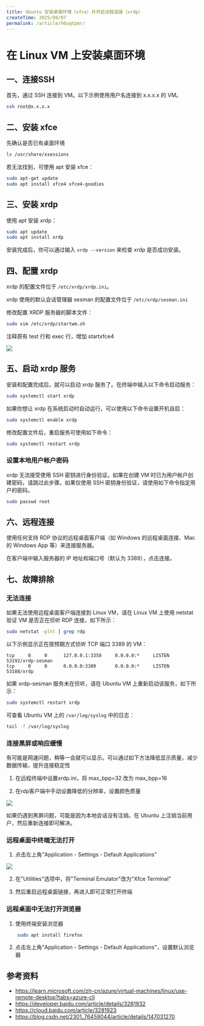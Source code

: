```yaml
---
title: Ubuntu 安装桌面环境（xfce）并开启远程连接（xrdp）
createTime: 2025/08/07
permalink: /article/h6uqtpmr/
---
```


# 在 Linux VM 上安装桌面环境


## 一、连接SSH

首先，通过 SSH 连接到 VM。以下示例使用用户名连接到 x.x.x.x 的 VM。

```bash
ssh root@x.x.x.x
```

## 二、安装 xfce

先确认是否已有桌面环境

```bash
ls /usr/share/xsessions
```

若无法找到，可使用 apt 安装 xfce：

```bash
sudo apt-get update
sudo apt install xfce4 xfce4-goodies
```

## 三、安装 xrdp

使用 apt 安装 xrdp：

```bash
sudo apt update
sudo apt install xrdp
```

安装完成后，你可以通过输入 `xrdp --version` 来检查 xrdp 是否成功安装。

## 四、配置 xrdp

xrdp 的配置文件位于 `/etc/xrdp/xrdp.ini`。

xrdp 使用的默认会话管理器 sesman 的配置文件位于 `/etc/xrdp/sesman.ini` 

修改配置 XRDP 服务器的脚本文件：

```bash
sudo vim /etc/xrdp/startwm.sh
```

注释原有 test 行和 exec 行，增加 startxfce4

<img src="./ubuntu_xfce_rdp/1.png">


## 五、启动 xrdp 服务

安装和配置完成后，就可以启动 xrdp 服务了。在终端中输入以下命令启动服务：

```bash
sudo systemctl start xrdp
```

如果你想让 xrdp 在系统启动时自动运行，可以使用以下命令设置开机自启：

```bash
sudo systemctl enable xrdp
```

修改配置文件后，重启服务可使用如下命令：

```bash
sudo systemctl restart xrdp
```

### 设置本地用户帐户密码

xrdp 无法接受使用 SSH 密钥进行身份验证。如果在创建 VM 时已为用户帐户创建密码，请跳过此步骤。如果仅使用 SSH 密钥身份验证，请使用如下命令指定用户的密码。

```bash
sudo passwd root
```

## 六、远程连接

使用任何支持 RDP 协议的远程桌面客户端（如 Windows 的远程桌面连接、Mac 的 Windows App 等）来连接服务器。

在客户端中输入服务器的 IP 地址和端口号（默认为 3389），点击连接。

## 七、故障排除

### 无法连接

如果无法使用远程桌面客户端连接到 Linux VM，请在 Linux VM 上使用 netstat 验证 VM 是否正在侦听 RDP 连接，如下所示：

```bash
sudo netstat -plnt | grep rdp
```

以下示例显示正在按预期方式侦听 TCP 端口 3389 的 VM：

```
tcp     0     0      127.0.0.1:3350     0.0.0.0:*     LISTEN     53192/xrdp-sesman
tcp     0     0      0.0.0.0:3389       0.0.0.0:*     LISTEN     53188/xrdp
```

如果 xrdp-sesman 服务未在侦听，请在 Ubuntu VM 上重新启动该服务，如下所示：

```bash
sudo systemctl restart xrdp
```

可查看 Ubuntu VM 上的 `/var/log/syslog` 中的日志：

```bash
tail -f /var/log/syslog
```

### 连接黑屏或响应缓慢

有可能是网速问题，稍等一会就可以显示。可以通过如下方法降低显示质量，减少数据传输，提升连接稳定性
    
1. 在远程终端中设置xrdp.ini，将 max_bpp=32 改为 max_bpp=16

2. 在rdp客户端中手动设置降低的分辨率，设置颜色质量
<img src="./ubuntu_xfce_rdp/2.png">


如果仍遇到黑屏问题，可能是因为本地会话没有注销。在 Ubuntu 上注销当前用户，然后重新连接即可解决。

### 远程桌面中终端无法打开
 
1. 点击左上角"Application - Settings - Default Applications"
<img src="./ubuntu_xfce_rdp/3.png">

2. 在"Utilities"选项中，将"Terminal Emulator"改为"Xfce Terminal"

3. 然后重启远程桌面链接，再进入即可正常打开终端

### 远程桌面中无法打开浏览器

1. 使用终端安装浏览器

```bash
    sudo apt install firefox
```

2. 点击左上角"Application - Settings - Default Applications"，设置默认浏览器

## 参考资料

- https://learn.microsoft.com/zh-cn/azure/virtual-machines/linux/use-remote-desktop?tabs=azure-cli
- https://developer.baidu.com/article/details/3281932
- https://cloud.baidu.com/article/3281923
- https://blog.csdn.net/2301_76459044/article/details/147031270